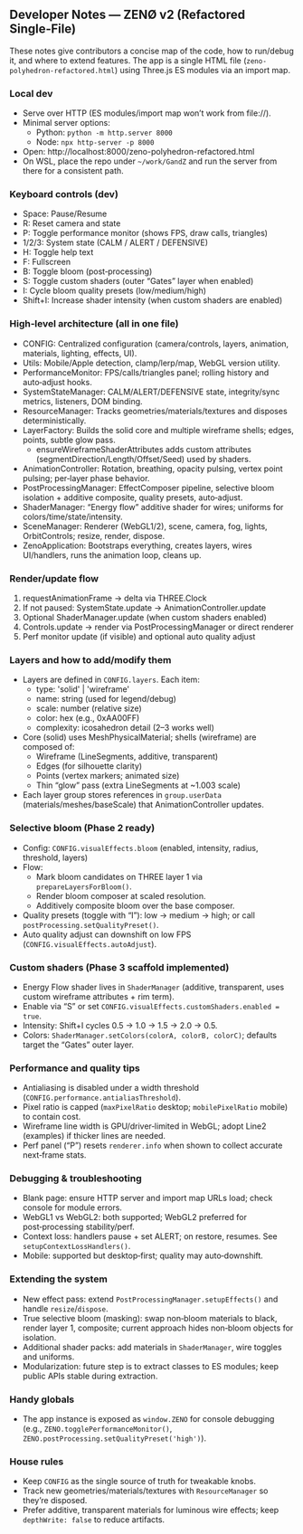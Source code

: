 ## Developer Notes — ZENØ v2 (Refactored Single‑File)

These notes give contributors a concise map of the code, how to run/debug it, and where to extend features. The app is a single HTML file (`zeno-polyhedron-refactored.html`) using Three.js ES modules via an import map.

### Local dev
- Serve over HTTP (ES modules/import map won’t work from file://).
- Minimal server options:
	- Python: `python -m http.server 8000`
	- Node: `npx http-server -p 8000`
- Open: http://localhost:8000/zeno-polyhedron-refactored.html
- On WSL, place the repo under `~/work/GandZ` and run the server from there for a consistent path.

### Keyboard controls (dev)
- Space: Pause/Resume
- R: Reset camera and state
- P: Toggle performance monitor (shows FPS, draw calls, triangles)
- 1/2/3: System state (CALM / ALERT / DEFENSIVE)
- H: Toggle help text
- F: Fullscreen
- B: Toggle bloom (post‑processing)
- S: Toggle custom shaders (outer “Gates” layer when enabled)
- I: Cycle bloom quality presets (low/medium/high)
- Shift+I: Increase shader intensity (when custom shaders are enabled)

### High‑level architecture (all in one file)
- CONFIG: Centralized configuration (camera/controls, layers, animation, materials, lighting, effects, UI).
- Utils: Mobile/Apple detection, clamp/lerp/map, WebGL version utility.
- PerformanceMonitor: FPS/calls/triangles panel; rolling history and auto‑adjust hooks.
- SystemStateManager: CALM/ALERT/DEFENSIVE state, integrity/sync metrics, listeners, DOM binding.
- ResourceManager: Tracks geometries/materials/textures and disposes deterministically.
- LayerFactory: Builds the solid core and multiple wireframe shells; edges, points, subtle glow pass.
	- ensureWireframeShaderAttributes adds custom attributes (segmentDirection/Length/Offset/Seed) used by shaders.
- AnimationController: Rotation, breathing, opacity pulsing, vertex point pulsing; per‑layer phase behavior.
- PostProcessingManager: EffectComposer pipeline, selective bloom isolation + additive composite, quality presets, auto‑adjust.
- ShaderManager: “Energy flow” additive shader for wires; uniforms for colors/time/state/intensity.
- SceneManager: Renderer (WebGL1/2), scene, camera, fog, lights, OrbitControls; resize, render, dispose.
- ZenoApplication: Bootstraps everything, creates layers, wires UI/handlers, runs the animation loop, cleans up.

### Render/update flow
1) requestAnimationFrame → delta via THREE.Clock
2) If not paused: SystemState.update → AnimationController.update
3) Optional ShaderManager.update (when custom shaders enabled)
4) Controls.update → render via PostProcessingManager or direct renderer
5) Perf monitor update (if visible) and optional auto quality adjust

### Layers and how to add/modify them
- Layers are defined in `CONFIG.layers`. Each item:
	- type: 'solid' | 'wireframe'
	- name: string (used for legend/debug)
	- scale: number (relative size)
	- color: hex (e.g., 0xAA00FF)
	- complexity: icosahedron detail (2–3 works well)
- Core (solid) uses MeshPhysicalMaterial; shells (wireframe) are composed of:
	- Wireframe (LineSegments, additive, transparent)
	- Edges (for silhouette clarity)
	- Points (vertex markers; animated size)
	- Thin “glow” pass (extra LineSegments at ~1.003 scale)
- Each layer group stores references in `group.userData` (materials/meshes/baseScale) that AnimationController updates.

### Selective bloom (Phase 2 ready)
- Config: `CONFIG.visualEffects.bloom` (enabled, intensity, radius, threshold, layers)
- Flow:
	- Mark bloom candidates on THREE layer 1 via `prepareLayersForBloom()`.
	- Render bloom composer at scaled resolution.
	- Additively composite bloom over the base composer.
- Quality presets (toggle with “I”): low → medium → high; or call `postProcessing.setQualityPreset()`.
- Auto quality adjust can downshift on low FPS (`CONFIG.visualEffects.autoAdjust`).

### Custom shaders (Phase 3 scaffold implemented)
- Energy Flow shader lives in `ShaderManager` (additive, transparent, uses custom wireframe attributes + rim term).
- Enable via “S” or set `CONFIG.visualEffects.customShaders.enabled = true`.
- Intensity: Shift+I cycles 0.5 → 1.0 → 1.5 → 2.0 → 0.5.
- Colors: `ShaderManager.setColors(colorA, colorB, colorC)`; defaults target the “Gates” outer layer.

### Performance and quality tips
- Antialiasing is disabled under a width threshold (`CONFIG.performance.antialiasThreshold`).
- Pixel ratio is capped (`maxPixelRatio` desktop; `mobilePixelRatio` mobile) to contain cost.
- Wireframe line width is GPU/driver‑limited in WebGL; adopt Line2 (examples) if thicker lines are needed.
- Perf panel (“P”) resets `renderer.info` when shown to collect accurate next‑frame stats.

### Debugging & troubleshooting
- Blank page: ensure HTTP server and import map URLs load; check console for module errors.
- WebGL1 vs WebGL2: both supported; WebGL2 preferred for post‑processing stability/perf.
- Context loss: handlers pause + set ALERT; on restore, resumes. See `setupContextLossHandlers()`.
- Mobile: supported but desktop‑first; quality may auto‑downshift.

### Extending the system
- New effect pass: extend `PostProcessingManager.setupEffects()` and handle `resize`/`dispose`.
- True selective bloom (masking): swap non‑bloom materials to black, render layer 1, composite; current approach hides non‑bloom objects for isolation.
- Additional shader packs: add materials in `ShaderManager`, wire toggles and uniforms.
- Modularization: future step is to extract classes to ES modules; keep public APIs stable during extraction.

### Handy globals
- The app instance is exposed as `window.ZENO` for console debugging (e.g., `ZENO.togglePerformanceMonitor()`, `ZENO.postProcessing.setQualityPreset('high')`).

### House rules
- Keep `CONFIG` as the single source of truth for tweakable knobs.
- Track new geometries/materials/textures with `ResourceManager` so they’re disposed.
- Prefer additive, transparent materials for luminous wire effects; keep `depthWrite: false` to reduce artifacts.

